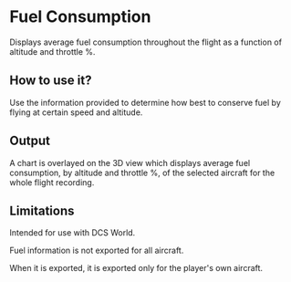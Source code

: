 # Fuel Consumption

Displays average fuel consumption throughout the flight as a function of altitude and throttle %.

## How to use it?

Use the information provided to determine how best to conserve fuel by flying at certain speed and altitude. 

## Output

A chart is overlayed on the 3D view which displays average fuel consumption, by altitude and throttle %, of the selected aircraft for the whole flight recording. 

## Limitations

Intended for use with DCS World.

Fuel information is not exported for all aircraft.

When it is exported, it is exported only for the player's own aircraft.